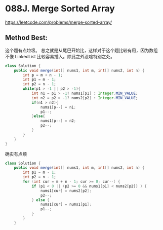 # 088J. Merge Sorted Array

https://leetcode.com/problems/merge-sorted-array/

## Method Best:

这个题有点垃圾。
总之就是从尾巴开始比，这样对于这个题比较有用，因为数组不像
LinkedList 比较容易插入。除此之外没啥特别之处。

```java
class Solution {
    public void merge(int[] nums1, int m, int[] nums2, int n) {
        int p = m + n - 1;
        int p1 = m - 1;
        int p2 = n - 1;
        while(p1 > -1 || p2 > -1){
            int n1 = p1 > -1? nums1[p1] : Integer.MIN_VALUE;
            int n2 = p2 > -1? nums2[p2] : Integer.MIN_VALUE;
            if(n1 > n2){
                nums1[p--] = n1;
                p1--;
            }else{
                nums1[p--] = n2;
                p2--;
            }
        }
    }
}
```

确实有点烦

```java
class Solution {
    public void merge(int[] nums1, int m, int[] nums2, int n) {
        int p1 = m - 1;
        int p2 = n - 1;
        for (int cur = m + n - 1; cur >= 0; cur--) {
            if (p1 < 0 || (p2 >= 0 && nums1[p1] < nums2[p2]) ) {
                nums1[cur] = nums2[p2];
                p2--;
            } else {
                nums1[cur] = nums1[p1];
                p1--;
            }
        }
    }

```
